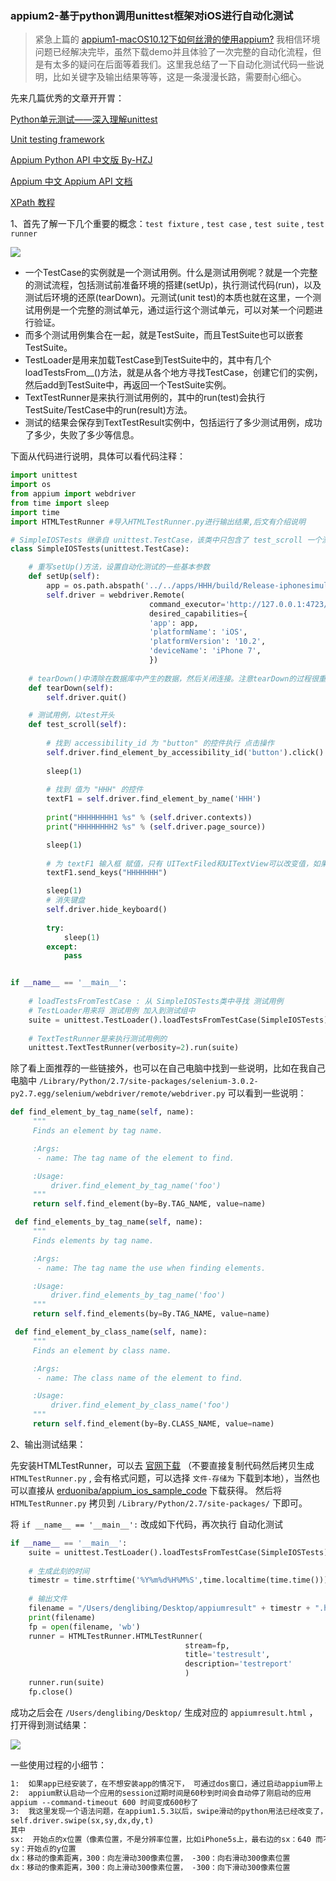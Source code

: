 ### appium2-基于python调用unittest框架对iOS进行自动化测试

> 紧急上篇的 [appium1-macOS10.12下如何丝滑的使用appium?](http://blog.csdn.net/u012390519/article/details/54023336)  我相信环境问题已经解决完毕，虽然下载demo并且体验了一次完整的自动化流程，但是有太多的疑问在后面等着我们。这里我总结了一下自动化测试代码一些说明，比如关键字及输出结果等等，这是一条漫漫长路，需要耐心细心。



先来几篇优秀的文章开开胃：

[Python单元测试——深入理解unittest](http://blog.csdn.net/xiaosongbk/article/details/52884837)

[Unit testing framework](https://docs.python.org/2.7/library/unittest.html)

[Appium Python API 中文版 By-HZJ](https://testerhome.com/topics/3711)

[Appium 中文 Appium API 文档](https://testerhome.com/topics/3144) 

[XPath 教程](http://www.w3school.com.cn/xpath/) 



1、首先了解一下几个重要的概念：`test fixture` , `test case` , `test suite` ,  `test runner`

![](http://images.cnitblog.com/i/236038/201404/230040440455234.png) 

- 一个TestCase的实例就是一个测试用例。什么是测试用例呢？就是一个完整的测试流程，包括测试前准备环境的搭建(setUp)，执行测试代码(run)，以及测试后环境的还原(tearDown)。元测试(unit test)的本质也就在这里，一个测试用例是一个完整的测试单元，通过运行这个测试单元，可以对某一个问题进行验证。
- 而多个测试用例集合在一起，就是TestSuite，而且TestSuite也可以嵌套TestSuite。
- TestLoader是用来加载TestCase到TestSuite中的，其中有几个loadTestsFrom__()方法，就是从各个地方寻找TestCase，创建它们的实例，然后add到TestSuite中，再返回一个TestSuite实例。
- TextTestRunner是来执行测试用例的，其中的run(test)会执行TestSuite/TestCase中的run(result)方法。
- 测试的结果会保存到TextTestResult实例中，包括运行了多少测试用例，成功了多少，失败了多少等信息。



下面从代码进行说明，具体可以看代码注释：

```python
import unittest
import os
from appium import webdriver
from time import sleep
import time
import HTMLTestRunner #导入HTMLTestRunner.py进行输出结果,后文有介绍说明

# SimpleIOSTests 继承自 unittest.TestCase，该类中只包含了 test_scroll 一个测试用例
class SimpleIOSTests(unittest.TestCase):

    # 重写setUp()方法，设置自动化测试的一些基本参数
    def setUp(self):
        app = os.path.abspath('../../apps/HHH/build/Release-iphonesimulator/HHH.app')
        self.driver = webdriver.Remote(
                               command_executor='http://127.0.0.1:4723/wd/hub',
                               desired_capabilities={
                               'app': app,
                               'platformName': 'iOS',
                               'platformVersion': '10.2',
                               'deviceName': 'iPhone 7',
                               })
	
    # tearDown()中清除在数据库中产生的数据，然后关闭连接。注意tearDown的过程很重要，要为以后的TestCase留下一个干净的环境
    def tearDown(self):
        self.driver.quit()

    # 测试用例，以test开头
    def test_scroll(self):
        
        # 找到 accessibility_id 为 "button" 的控件执行 点击操作
        self.driver.find_element_by_accessibility_id('button').click()
        
        sleep(1)
        
        # 找到 值为 "HHH" 的控件
        textF1 = self.driver.find_element_by_name('HHH')
        
        print("HHHHHHHH1 %s" % (self.driver.contexts))
        print("HHHHHHHH2 %s" % (self.driver.page_source))

        sleep(1)
        
        # 为 textF1 输入框 赋值，只有 UITextFiled和UITextView可以改变值，如果发现能改变UIButton或者UILabel的值，请告知我 😁
        textF1.send_keys("HHHHHHH")

        sleep(1)
        # 消失键盘
        self.driver.hide_keyboard()
        
        try:
            sleep(1)
        except:
            pass


if __name__ == '__main__':
    
    # loadTestsFromTestCase : 从 SimpleIOSTests类中寻找 测试用例
    # TestLoader用来将 测试用例 加入到测试组中
    suite = unittest.TestLoader().loadTestsFromTestCase(SimpleIOSTests)
    
    # TextTestRunner是来执行测试用例的
    unittest.TextTestRunner(verbosity=2).run(suite)
```

除了看上面推荐的一些链接外，也可以在自己电脑中找到一些说明，比如在我自己电脑中 `/Library/Python/2.7/site-packages/selenium-3.0.2-py2.7.egg/selenium/webdriver/remote/webdriver.py` 可以看到一些说明：

```python
def find_element_by_tag_name(self, name):
     """
     Finds an element by tag name.

     :Args:
      - name: The tag name of the element to find.

     :Usage:
         driver.find_element_by_tag_name('foo')
     """
     return self.find_element(by=By.TAG_NAME, value=name)

 def find_elements_by_tag_name(self, name):
     """
     Finds elements by tag name.

     :Args:
      - name: The tag name the use when finding elements.

     :Usage:
         driver.find_elements_by_tag_name('foo')
     """
     return self.find_elements(by=By.TAG_NAME, value=name)

 def find_element_by_class_name(self, name):
     """
     Finds an element by class name.

     :Args:
      - name: The class name of the element to find.

     :Usage:
         driver.find_element_by_class_name('foo')
     """
     return self.find_element(by=By.CLASS_NAME, value=name)
```





2、输出测试结果：

先安装HTMLTestRunner，可以去 [官网下载](http://tungwaiyip.info/software/HTMLTestRunner_0_8_2/HTMLTestRunner.py) （不要直接复制代码然后拷贝生成 `HTMLTestRunner.py` , 会有格式问题，可以选择 `文件-存储为` 下载到本地），当然也可以直接从  [erduoniba/appium_ios_sample_code](https://github.com/erduoniba/appium_ios_sample_code) 下载获得。 然后将  `HTMLTestRunner.py` 拷贝到 `/Library/Python/2.7/site-packages/` 下即可。

将 `if __name__ == '__main__':` 改成如下代码，再次执行 自动化测试

```python
if __name__ == '__main__':
    suite = unittest.TestLoader().loadTestsFromTestCase(SimpleIOSTests)
    
    # 生成此刻的时间
	timestr = time.strftime('%Y%m%d%H%M%S',time.localtime(time.time()))
    
    # 输出文件
	filename = "/Users/denglibing/Desktop/appiumresult" + timestr + ".html"
	print(filename)
	fp = open(filename, 'wb')
	runner = HTMLTestRunner.HTMLTestRunner(
	                                   stream=fp,
	                                   title='testresult',
	                                   description='testreport'
	                                   )
	runner.run(suite)
	fp.close()	
```

成功之后会在 `/Users/denglibing/Desktop/` 生成对应的 `appiumresult.html` ，打开得到测试结果：

![](http://7xqhx8.com1.z0.glb.clouddn.com/appium2.png) 



一些使用过程的小细节：

```html
1:	如果app已经安装了，在不想安装app的情况下， 可通过dos窗口，通过启动appium带上 --no-reset 即可避免执行用例的时候再次安装app
2:	appium默认启动一个应用的session过期时间是60秒到时间会自动停了刚启动的应用
appium --command-timeout 600 时间变成600秒了
3:  我这里发现一个语法问题，在appium1.5.3以后，swipe滑动的python用法已经改变了，我是在appium1.6.3上测试的，正确的 用法是这样的：
self.driver.swipe(sx,sy,dx,dy,t)
其中
sx:  开始点的x位置（像素位置，不是分辨率位置，比如iPhone5s上，最右边的sx：640 而不是 320）
sy：开始点的y位置
dx：移动的像素距离，300：向左滑动300像素位置， -300：向右滑动300像素位置
dx：移动的像素距离，300：向上滑动300像素位置， -300：向下滑动300像素位置
```

